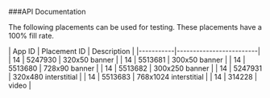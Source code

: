 ###API Documentation

The following placements can be used for testing. These placements have a 100% fill rate.

| App ID | Placement ID | Description |
|-----------|-------------------------|
| 14 | 5247930 | 320x50 banner |
| 14 | 5513681 | 300x50 banner |
| 14 | 5513680 | 728x90 banner |
| 14 | 5513682 | 300x250 banner |
| 14 | 5247931 | 320x480 interstitial |
| 14 | 5513683 | 768x1024 interstitial |
| 14 | 314228 | video |
